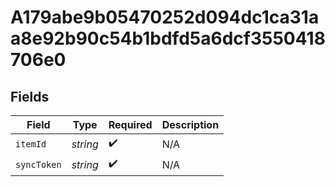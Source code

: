 # A179abe9b05470252d094dc1ca31aa8e92b90c54b1bdfd5a6dcf3550418706e0


## Fields

| Field              | Type               | Required           | Description        |
| ------------------ | ------------------ | ------------------ | ------------------ |
| `itemId`           | *string*           | :heavy_check_mark: | N/A                |
| `syncToken`        | *string*           | :heavy_check_mark: | N/A                |